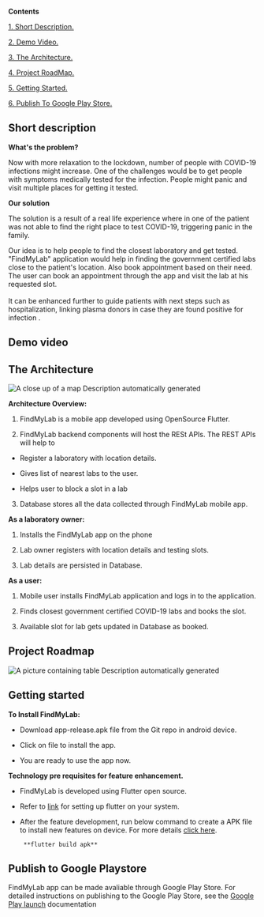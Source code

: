 **Contents**

[1. Short Description. ](#desc)

[2. Demo Video. ](#demo)

[3. The Architecture. ](#arch)

[4. Project RoadMap. ](#roadmap)

[5. Getting Started. ](#start)

[6. Publish To Google Play Store. ](#playstore)

<a name="desc"></a>
## **Short description**

**What\'s the problem?**

Now with more relaxation to the lockdown, number of people with COVID-19
infections might increase. One of the challenges would be to get people
with symptoms medically tested for the infection. People might panic and
visit multiple places for getting it tested.

**Our solution**

The solution is a result of a real life experience where in one of the
patient was not able to find the right place to test COVID-19,
triggering panic in the family.

Our idea is to help people to find the closest laboratory and get
tested. "FindMyLab" application would help in finding the government
certified labs close to the patient's location. Also book appointment
based on their need.\
The user can book an appointment through the app and visit the lab at
his requested slot.\
\
It can be enhanced further to guide patients with next steps such as
hospitalization, linking plasma donors in case they are found positive
for infection .

<a name="demo"></a>
## **Demo video**

<a name="arch"></a>
## **The Architecture**

![A close up of a map Description automatically
generated](.//media/image1.png)

**Architecture Overview:**

1.  FindMyLab is a mobile app developed using OpenSource Flutter.

2.  FindMyLab backend components will host the RESt APIs. The REST APIs
    will help to

-   Register a laboratory with location details.

-   Gives list of nearest labs to the user.

-   Helps user to block a slot in a lab

3.  Database stores all the data collected through FindMyLab mobile app.

**As a laboratory owner:**

1.  Installs the FindMyLab app on the phone

2.  Lab owner registers with location details and testing slots.

3.  Lab details are persisted in Database.

**As a user:**

1.  Mobile user installs FindMyLab application and logs in to the
    application.

2.  Finds closest government certified COVID-19 labs and books the slot.

3.  Available slot for lab gets updated in Database as booked.

<a name="roadmap"></a>
## **Project Roadmap**

![A picture containing table Description automatically
generated](.//media/image2.png)

<a name="start"></a>
## **Getting started**

**To Install FindMyLab:**

-   Download app-release.apk file from the Git repo in android device.

-   Click on file to install the app.

-   You are ready to use the app now.

**Technology pre requisites for feature enhancement.**

-   FindMyLab is developed using Flutter open source.

-   Refer to
    [link](https://medium.com/@sethladd/installing-flutter-on-a-mac-13a26340f80a)
    for setting up flutter on your system.

-   After the feature development, run below command to create a APK
    file to install new features on device. For more details [click
    here](https://flutter.dev/docs/deployment/android).

         **flutter build apk**

<a name="playstore"></a>
## **Publish to Google Playstore**

FindMyLab app can be made avaliable through Google Play Store. For
detailed instructions on publishing to the Google Play Store, see
the [Google Play
launch](https://developer.android.com/distribute/googleplay/start) documentation
